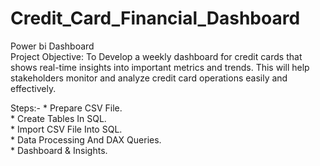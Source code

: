 # Credit_Card_Financial_Dashboard
Power bi Dashboard  
Project Objective: To Develop a weekly dashboard for credit cards that shows real-time insights into important metrics and trends.
                   This will help stakeholders monitor and analyze credit card operations easily and effectively.  

Steps:- * Prepare CSV File.  
        * Create Tables In SQL.  
        * Import CSV File Into SQL.  
        * Data Processing And DAX Queries.  
        * Dashboard & Insights.  


